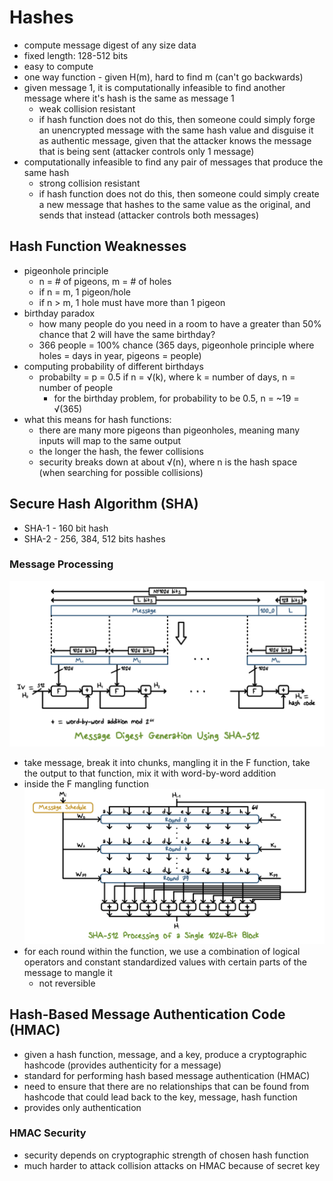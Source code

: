 # Hashes
- compute message digest of any size data
- fixed length: 128-512 bits
- easy to compute
- one way function - given H(m), hard to find m (can't go backwards)
- given message 1, it is computationally infeasible to find another message where it's hash is the same as message 1
    - weak collision resistant
    - if hash function does not do this, then someone could simply forge an unencrypted message with the same hash value and disguise it as authentic message, given that the attacker knows the message that is being sent (attacker controls only 1 message)
- computationally infeasible to find any pair of messages that produce the same hash
    - strong collision resistant
    - if hash function does not do this, then someone could simply create a new message that hashes to the same value as the original, and sends that instead (attacker controls both messages)

## Hash Function Weaknesses
- pigeonhole principle
    - n = # of pigeons, m = # of holes
    - if n = m, 1 pigeon/hole
    - if n > m, 1 hole must have more than 1 pigeon
- birthday paradox
    - how many people do you need in a room to have a greater than 50% chance that 2 will have the same birthday?
    - 366 people = 100% chance (365 days, pigeonhole principle where holes = days in year, pigeons = people)
- computing probability of different birthdays
    - probabilty = p = 0.5 if n = √(k), where k = number of days, n = number of people
        - for the birthday problem, for probability to be 0.5, n = ~19 = √(365)
- what this means for hash functions:
    - there are many more pigeons than pigeonholes, meaning many inputs will map to the same output
    - the longer the hash, the fewer collisions
    - security breaks down at about √(n), where n is the hash space (when searching for possible collisions)

## Secure Hash Algorithm (SHA)
- SHA-1 - 160 bit hash
- SHA-2 - 256, 384, 512 bits hashes

### Message Processing
![](./message_generation.png)
- take message, break it into chunks, mangling it in the F function, take the output to that function, mix it with word-by-word addition
- inside the F mangling function
![](./mangler.png)
- for each round within the function, we use a combination of logical operators and constant standardized values with certain parts of the message to mangle it
    - not reversible

## Hash-Based Message Authentication Code (HMAC)
- given a hash function, message, and a key, produce a cryptographic hashcode (provides authenticity for a message)
- standard for performing hash based message authentication (HMAC)
- need to ensure that there are no relationships that can be found from hashcode that could lead back to the key, message, hash function
- provides only authentication

### HMAC Security
- security depends on cryptographic strength of chosen hash function
- much harder to attack collision attacks on HMAC because of secret key